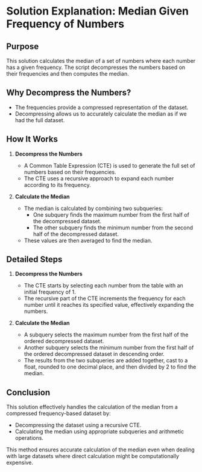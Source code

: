 # Solution Explanation: Median Given Frequency of Numbers

## Purpose

This solution calculates the median of a set of numbers where each number has a given frequency. The script decompresses the numbers based on their frequencies and then computes the median.

## Why Decompress the Numbers?

- The frequencies provide a compressed representation of the dataset.
- Decompressing allows us to accurately calculate the median as if we had the full dataset.

## How It Works

1. **Decompress the Numbers**
   - A Common Table Expression (CTE) is used to generate the full set of numbers based on their frequencies.
   - The CTE uses a recursive approach to expand each number according to its frequency.

2. **Calculate the Median**
   - The median is calculated by combining two subqueries:
     - One subquery finds the maximum number from the first half of the decompressed dataset.
     - The other subquery finds the minimum number from the second half of the decompressed dataset.
   - These values are then averaged to find the median.

## Detailed Steps

1. **Decompress the Numbers**
   - The CTE starts by selecting each number from the table with an initial frequency of 1.
   - The recursive part of the CTE increments the frequency for each number until it reaches its specified value, effectively expanding the numbers.

2. **Calculate the Median**
   - A subquery selects the maximum number from the first half of the ordered decompressed dataset.
   - Another subquery selects the minimum number from the first half of the ordered decompressed dataset in descending order.
   - The results from the two subqueries are added together, cast to a float, rounded to one decimal place, and then divided by 2 to find the median.

## Conclusion

This solution effectively handles the calculation of the median from a compressed frequency-based dataset by:
- Decompressing the dataset using a recursive CTE.
- Calculating the median using appropriate subqueries and arithmetic operations.

This method ensures accurate calculation of the median even when dealing with large datasets where direct calculation might be computationally expensive.
